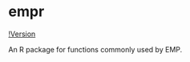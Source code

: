 # empr
[!Version](https://github.com/emp-des/empr/admin/badges/version.svg)

An R package for functions commonly used by EMP.
